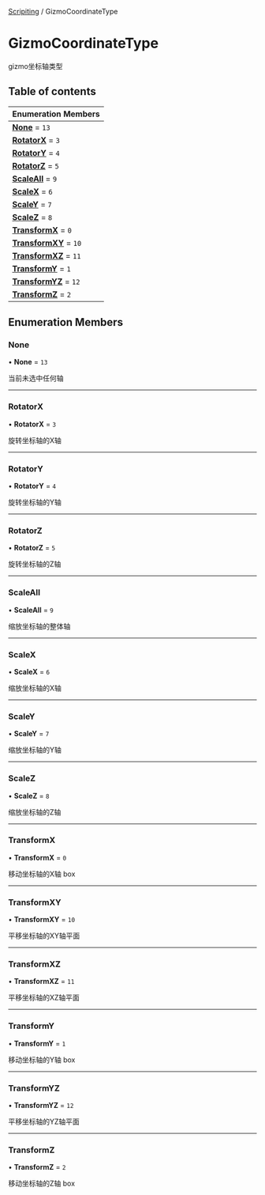 [Scripiting](../groups/Scripiting.Scripiting.md) / GizmoCoordinateType

# GizmoCoordinateType <Badge type="tip" text="Enumeration" /> <Score text="GizmoCoordinateType" />

gizmo坐标轴类型

## Table of contents

| Enumeration Members |
| :-----|
| **[None](MobileEditor.GizmoCoordinateType.md#none)** = ``13`` <br> |
| **[RotatorX](MobileEditor.GizmoCoordinateType.md#rotatorx)** = ``3`` <br> |
| **[RotatorY](MobileEditor.GizmoCoordinateType.md#rotatory)** = ``4`` <br> |
| **[RotatorZ](MobileEditor.GizmoCoordinateType.md#rotatorz)** = ``5`` <br> |
| **[ScaleAll](MobileEditor.GizmoCoordinateType.md#scaleall)** = ``9`` <br> |
| **[ScaleX](MobileEditor.GizmoCoordinateType.md#scalex)** = ``6`` <br> |
| **[ScaleY](MobileEditor.GizmoCoordinateType.md#scaley)** = ``7`` <br> |
| **[ScaleZ](MobileEditor.GizmoCoordinateType.md#scalez)** = ``8`` <br> |
| **[TransformX](MobileEditor.GizmoCoordinateType.md#transformx)** = ``0`` <br> |
| **[TransformXY](MobileEditor.GizmoCoordinateType.md#transformxy)** = ``10`` <br> |
| **[TransformXZ](MobileEditor.GizmoCoordinateType.md#transformxz)** = ``11`` <br> |
| **[TransformY](MobileEditor.GizmoCoordinateType.md#transformy)** = ``1`` <br> |
| **[TransformYZ](MobileEditor.GizmoCoordinateType.md#transformyz)** = ``12`` <br> |
| **[TransformZ](MobileEditor.GizmoCoordinateType.md#transformz)** = ``2`` <br> |

## Enumeration Members

### None <Score text="None" /> 

• **None** = ``13``

当前未选中任何轴

___

### RotatorX <Score text="RotatorX" /> 

• **RotatorX** = ``3``

旋转坐标轴的X轴

___

### RotatorY <Score text="RotatorY" /> 

• **RotatorY** = ``4``

旋转坐标轴的Y轴

___

### RotatorZ <Score text="RotatorZ" /> 

• **RotatorZ** = ``5``

旋转坐标轴的Z轴

___

### ScaleAll <Score text="ScaleAll" /> 

• **ScaleAll** = ``9``

缩放坐标轴的整体轴

___

### ScaleX <Score text="ScaleX" /> 

• **ScaleX** = ``6``

缩放坐标轴的X轴

___

### ScaleY <Score text="ScaleY" /> 

• **ScaleY** = ``7``

缩放坐标轴的Y轴

___

### ScaleZ <Score text="ScaleZ" /> 

• **ScaleZ** = ``8``

缩放坐标轴的Z轴

___

### TransformX <Score text="TransformX" /> 

• **TransformX** = ``0``

移动坐标轴的X轴 box

___

### TransformXY <Score text="TransformXY" /> 

• **TransformXY** = ``10``

平移坐标轴的XY轴平面

___

### TransformXZ <Score text="TransformXZ" /> 

• **TransformXZ** = ``11``

平移坐标轴的XZ轴平面

___

### TransformY <Score text="TransformY" /> 

• **TransformY** = ``1``

移动坐标轴的Y轴 box

___

### TransformYZ <Score text="TransformYZ" /> 

• **TransformYZ** = ``12``

平移坐标轴的YZ轴平面

___

### TransformZ <Score text="TransformZ" /> 

• **TransformZ** = ``2``

移动坐标轴的Z轴 box
